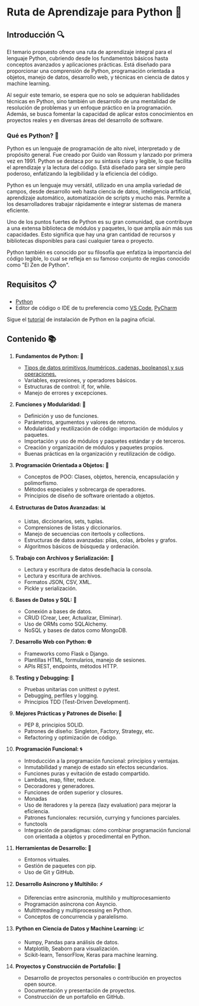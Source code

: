 # Ruta de Aprendizaje para Python 🚀

## Introducción 🔍

El temario propuesto ofrece una ruta de aprendizaje integral para el lenguaje Python, cubriendo desde los fundamentos básicos hasta conceptos avanzados y aplicaciones prácticas. Está diseñado para proporcionar una comprensión de Python, programación orientada a objetos, manejo de datos, desarrollo web, y técnicas en ciencia de datos y machine learning.

Al seguir este temario, se espera que no solo se adquieran habilidades técnicas en Python, sino también un desarrollo de una mentalidad de resolución de problemas y un enfoque práctico en la programación. Además, se busca fomentar la capacidad de aplicar estos conocimientos en proyectos reales y en diversas áreas del desarrollo de software.

### Qué es Python? 🤔

Python es un lenguaje de programación de alto nivel, interpretado y de propósito general. Fue creado por Guido van Rossum y lanzado por primera vez en 1991. Python se destaca por su sintaxis clara y legible, lo que facilita el aprendizaje y la lectura del código. Está diseñado para ser simple pero poderoso, enfatizando la legibilidad y la eficiencia del código.

Python es un lenguaje muy versátil, utilizado en una amplia variedad de campos, desde desarrollo web hasta ciencia de datos, inteligencia artificial, aprendizaje automático, automatización de scripts y mucho más. Permite a los desarrolladores trabajar rápidamente e integrar sistemas de manera eficiente.

Uno de los puntos fuertes de Python es su gran comunidad, que contribuye a una extensa biblioteca de módulos y paquetes, lo que amplía aún más sus capacidades. Esto significa que hay una gran cantidad de recursos y bibliotecas disponibles para casi cualquier tarea o proyecto.

Python también es conocido por su filosofía que enfatiza la importancia del código legible, lo cual se refleja en su famoso conjunto de reglas conocido como "El Zen de Python".

## Requisitos 📋

- [Python](https://www.python.org/)
- Editor de código o IDE de tu preferencia como [VS Code](https://code.visualstudio.com/), [PyCharm](https://www.jetbrains.com/es-es/pycharm/)

Sigue el [tutorial](https://docs.python.org/es/3/using/windows.html) de instalación de Python en la pagina oficial.

## Contenido 📚

1. **Fundamentos de Python: 🐍**
    - [Tipos de datos primitivos (numéricos, cadenas, booleanos) y sus operaciones.](./temario/01-fundamentos/tipos-de-datos-y-operaciones.md)
    - Variables, expresiones, y operadores básicos.
    - Estructuras de control: if, for, while.
    - Manejo de errores y excepciones.

2. **Funciones y Modularidad: 🧩**
    - Definición y uso de funciones.
    - Parámetros, argumentos y valores de retorno.
    - Modularidad y reutilización de código: importación de módulos y paquetes.
    - Importación y uso de módulos y paquetes estándar y de terceros.
    - Creación y organización de módulos y paquetes propios.
    - Buenas prácticas en la organización y reutilización de código.

3. **Programación Orientada a Objetos: 🤖**
    - Conceptos de POO: Clases, objetos, herencia, encapsulación y polimorfismo.
    - Métodos especiales y sobrecarga de operadores.
    - Principios de diseño de software orientado a objetos.

4. **Estructuras de Datos Avanzadas: 📊**
    - Listas, diccionarios, sets, tuplas.
    - Comprensiones de listas y diccionarios.
    - Manejo de secuencias con itertools y collections.
    - Estructuras de datos avanzadas: pilas, colas, árboles y grafos.
    - Algoritmos básicos de búsqueda y ordenación.

5. **Trabajo con Archivos y Serialización: 📁**
    - Lectura y escritura de datos desde/hacia la consola.
    - Lectura y escritura de archivos.
    - Formatos JSON, CSV, XML.
    - Pickle y serialización.

6. **Bases de Datos y SQL: 💾**
    - Conexión a bases de datos.
    - CRUD (Crear, Leer, Actualizar, Eliminar).
    - Uso de ORMs como SQLAlchemy.
    - NoSQL y bases de datos como MongoDB.

7. **Desarrollo Web con Python: 🌐**
    - Frameworks como Flask o Django.
    - Plantillas HTML, formularios, manejo de sesiones.
    - APIs REST, endpoints, métodos HTTP.

8. **Testing y Debugging: 🐛**
    - Pruebas unitarias con unittest o pytest.
    - Debugging, perfiles y logging.
    - Principios TDD (Test-Driven Development).

9. **Mejores Prácticas y Patrones de Diseño: 🎨**
    - PEP 8, principios SOLID.
    - Patrones de diseño: Singleton, Factory, Strategy, etc.
    - Refactoring y optimización de código.

10. **Programación Funcional: 🌀**
    - Introducción a la programación funcional: principios y ventajas.
    - Inmutabilidad y manejo de estado sin efectos secundarios.
    - Funciones puras y evitación de estado compartido.
    - Lambdas, map, filter, reduce.
    - Decoradores y generadores.
    - Funciones de orden superior y closures.
    - Monadas
    - Uso de iteradores y la pereza (lazy evaluation) para mejorar la eficiencia.
    - Patrones funcionales: recursión, currying y funciones parciales.
    - functools
    - Integración de paradigmas: cómo combinar programación funcional con orientada a objetos y procedimental en Python.

11. **Herramientas de Desarrollo: 🔧**
    - Entornos virtuales.
    - Gestión de paquetes con pip.
    - Uso de Git y GitHub.

12. **Desarrollo Asíncrono y Multihilo: ⚡**
    - Diferencias entre asincronia, multihilo y multiprocesamiento
    - Programación asíncrona con Asyncio.
    - Multithreading y multiprocessing en Python.
    - Conceptos de concurrencia y paralelismo.

13. **Python en Ciencia de Datos y Machine Learning: 📈**
    - Numpy, Pandas para análisis de datos.
    - Matplotlib, Seaborn para visualización.
    - Scikit-learn, TensorFlow, Keras para machine learning.

14. **Proyectos y Construcción de Portafolio: 💼**
    - Desarrollo de proyectos personales o contribución en proyectos open source.
    - Documentación y presentación de proyectos.
    - Construcción de un portafolio en GitHub. 
